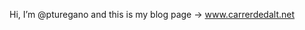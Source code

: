 Hi, I’m @pturegano and this is my blog page -> www.carrerdedalt.net


<!---
pturegano/pturegano software engineering programming 
--->
